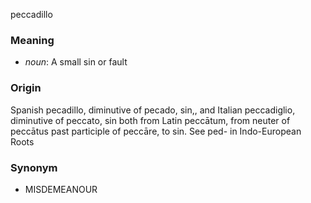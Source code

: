 peccadillo
### Meaning
+ _noun_: A small sin or fault

### Origin

Spanish pecadillo, diminutive of pecado, sin,, and Italian peccadiglio, diminutive of peccato, sin both from Latin peccātum, from neuter of peccātus past participle of peccāre, to sin. See ped- in Indo-European Roots

### Synonym

+ MISDEMEANOUR


